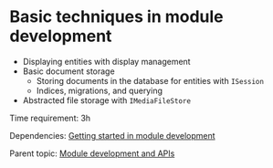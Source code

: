 # Basic techniques in module development



- Displaying entities with display management
- Basic document storage
	- Storing documents in the database for entities with `ISession`
	- Indices, migrations, and querying
- Abstracted file storage with `IMediaFileStore`

Time requirement: 3h

Dependencies: [Getting started in module development](GettingStartedWithModuleDevelopment)

Parent topic: [Module development and APIs](./)